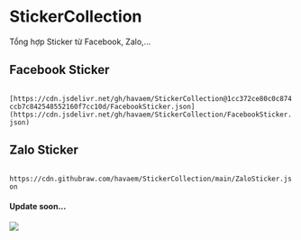 # StickerCollection

Tổng hợp Sticker từ Facebook, Zalo,...

## Facebook Sticker

` [https://cdn.jsdelivr.net/gh/havaem/StickerCollection@1cc372ce80c0c874ccb7c842548552160f7cc10d/FacebookSticker.json](https://cdn.jsdelivr.net/gh/havaem/StickerCollection/FacebookSticker.json)`

## Zalo Sticker

` https://cdn.githubraw.com/havaem/StickerCollection/main/ZaloSticker.json`

#### Update soon...

[![](https://data.jsdelivr.com/v1/package/gh/havaem/StickerCollection/badge)](https://www.jsdelivr.com/package/gh/havaem/StickerCollection)
